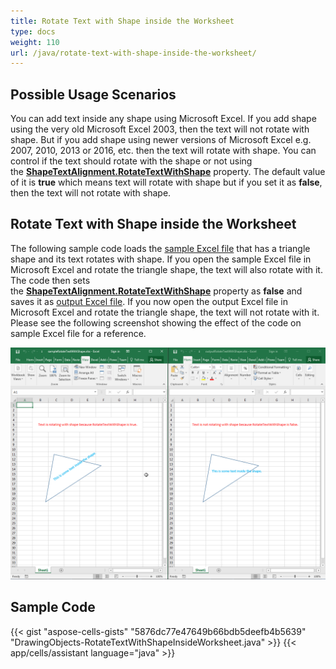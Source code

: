 ```yaml
---
title: Rotate Text with Shape inside the Worksheet
type: docs
weight: 110
url: /java/rotate-text-with-shape-inside-the-worksheet/
---
```


## **Possible Usage Scenarios**

You can add text inside any shape using Microsoft Excel. If you add shape using the very old Microsoft Excel 2003, then the text will not rotate with shape. But if you add shape using newer versions of Microsoft Excel e.g. 2007, 2010, 2013 or 2016, etc. then the text will rotate with shape. You can control if the text should rotate with the shape or not using the [**ShapeTextAlignment.RotateTextWithShape**](https://reference.aspose.com/cells/java/com.aspose.cells/shapetextalignment#RotateTextWithShape) property. The default value of it is **true** which means text will rotate with shape but if you set it as **false**, then the text will not rotate with shape.

## **Rotate Text with Shape inside the Worksheet**

The following sample code loads the [sample Excel file](64716919.xlsx) that has a triangle shape and its text rotates with shape. If you open the sample Excel file in Microsoft Excel and rotate the triangle shape, the text will also rotate with it. The code then sets the [**ShapeTextAlignment.RotateTextWithShape**](https://reference.aspose.com/cells/java/com.aspose.cells/shapetextalignment#RotateTextWithShape) property as **false** and saves it as [output Excel file](64716917.xlsx). If you now open the output Excel file in Microsoft Excel and rotate the triangle shape, the text will not rotate with it. Please see the following screenshot showing the effect of the code on sample Excel file for a reference.

![todo:image_alt_text](rotate-text-with-shape-inside-the-worksheet_1.png)

## **Sample Code**

{{< gist "aspose-cells-gists" "5876dc77e47649b66bdb5deefb4b5639" "DrawingObjects-RotateTextWithShapeInsideWorksheet.java" >}}
{{< app/cells/assistant language="java" >}}